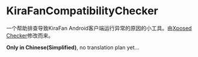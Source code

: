 # KiraFanCompatibilityChecker
一个帮助排查导致KiraFan Android客户端运行异常的原因的小工具。由[Xposed Checker](https://github.com/w568w/XposedChecker "Xposed Checker")修改而来。
  
**Only in Chinese(Simplified)**, no translation plan yet...